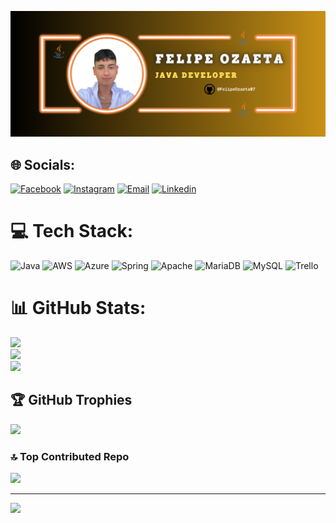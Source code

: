 ![Descripción de la imagen](https://github.com/FelipeOzaeta07/FelipeOzaeta07/blob/main/Banner%20Felipe%20Ozaeta.png)
## 🌐 Socials:
[![Facebook](https://img.shields.io/badge/Facebook-%231877F2.svg?logo=Facebook&logoColor=white)](https://facebook.com/profile.php?id=100082551741917) 
[![Instagram](https://img.shields.io/badge/Instagram-%23E4405F.svg?logo=Instagram&logoColor=white)](https://instagram.com/felipe._oz/) 
[![Email](https://img.shields.io/badge/Email-white?style=flat&logo=Proton-Mail&logoColor=red&color=white)](https://mail.google.com/mail/u/0/#search/hfozaetatru%40gmail.com?compose=new)
[![Linkedin](https://img.shields.io/badge/Linkedin-%231877F2.svg?logo=Linkedin&logoColor=white)](https://www.linkedin.com/in/heiler-felipe-ozaeta-trujillo-830622301/) 

# 💻 Tech Stack:
![Java](https://img.shields.io/badge/java-%23ED8B00.svg?style=for-the-badge&logo=openjdk&logoColor=white) ![AWS](https://img.shields.io/badge/AWS-%23FF9900.svg?style=for-the-badge&logo=amazon-aws&logoColor=white) ![Azure](https://img.shields.io/badge/azure-%230072C6.svg?style=for-the-badge&logo=microsoftazure&logoColor=white) ![Spring](https://img.shields.io/badge/spring-%236DB33F.svg?style=for-the-badge&logo=spring&logoColor=white) ![Apache](https://img.shields.io/badge/apache-%23D42029.svg?style=for-the-badge&logo=apache&logoColor=white) ![MariaDB](https://img.shields.io/badge/MariaDB-003545?style=for-the-badge&logo=mariadb&logoColor=white) ![MySQL](https://img.shields.io/badge/mysql-%2300000f.svg?style=for-the-badge&logo=mysql&logoColor=white) ![Trello](https://img.shields.io/badge/Trello-%23026AA7.svg?style=for-the-badge&logo=Trello&logoColor=white)
# 📊 GitHub Stats:
![](https://github-readme-stats.vercel.app/api?username=FelipeOzaeta07&theme=blue-green&hide_border=false&include_all_commits=false&count_private=false)<br/>
![](https://github-readme-streak-stats.herokuapp.com/?user=FelipeOzaeta07&theme=blue-green&hide_border=false)<br/>
![](https://github-readme-stats.vercel.app/api/top-langs/?username=FelipeOzaeta07&theme=blue-green&hide_border=false&include_all_commits=false&count_private=false&layout=compact)

## 🏆 GitHub Trophies
![](https://github-profile-trophy.vercel.app/?username=FelipeOzaeta07&theme=darkhub&no-frame=false&no-bg=true&margin-w=4)

### 🔝 Top Contributed Repo
![](https://github-contributor-stats.vercel.app/api?username=FelipeOzaeta07&limit=5&theme=dark&combine_all_yearly_contributions=true)

---
[![](https://visitcount.itsvg.in/api?id=FelipeOzaeta07&icon=0&color=0)](https://visitcount.itsvg.in)

<!-- Proudly created with GPRM ( https://gprm.itsvg.in ) -->
